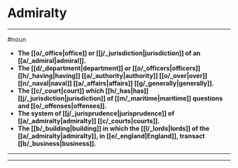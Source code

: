 # Admiralty
---
#noun
- **The [[o/_office|office]] or [[j/_jurisdiction|jurisdiction]] of an [[a/_admiral|admiral]].**
- **The [[d/_department|department]] or [[o/_officers|officers]] [[h/_having|having]] [[a/_authority|authority]] [[o/_over|over]] [[n/_naval|naval]] [[a/_affairs|affairs]] [[g/_generally|generally]].**
- **The [[c/_court|court]] which [[h/_has|has]] [[j/_jurisdiction|jurisdiction]] of [[m/_maritime|maritime]] questions and [[o/_offenses|offenses]].**
- **The system of [[j/_jurisprudence|jurisprudence]] of [[a/_admiralty|admiralty]] [[c/_courts|courts]].**
- **The [[b/_building|building]] in which the [[l/_lords|lords]] of the [[a/_admiralty|admiralty]], in [[e/_england|England]], transact [[b/_business|business]].**
---
---
